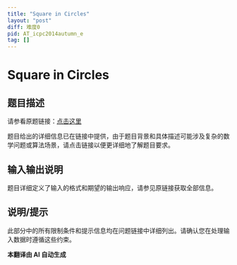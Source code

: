 ```yaml
---
title: "Square in Circles"
layout: "post"
diff: 难度0
pid: AT_icpc2014autumn_e
tag: []
---
```


# Square in Circles

## 题目描述

请参看原题链接：[点击这里](https://atcoder.jp/contests/jag2014autumn/tasks/icpc2014autumn_e)

题目给出的详细信息已在链接中提供，由于题目背景和具体描述可能涉及复杂的数学问题或算法场景，请点击链接以便更详细地了解题目要求。

## 输入输出说明

题目详细定义了输入的格式和期望的输出响应，请参见原链接获取全部信息。

## 说明/提示

此部分中的所有限制条件和提示信息均在问题链接中详细列出。请确认您在处理输入数据时遵循这些约束。

 **本翻译由 AI 自动生成**

